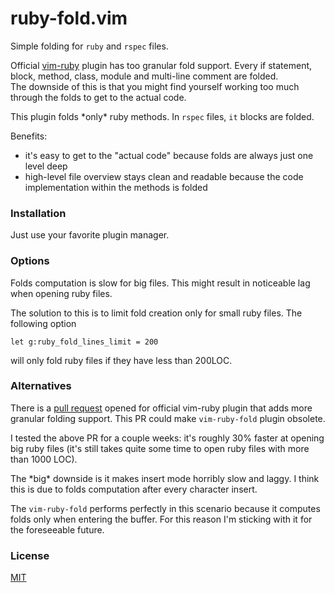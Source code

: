 # ruby-fold.vim

Simple folding for `ruby` and `rspec` files.

Official [vim-ruby](https://github.com/vim-ruby/vim-ruby) plugin has too
granular fold support. Every if statement, block, method, class, module and
multi-line comment are folded.<br/>
The downside of this is that you might find yourself working too much through
the folds to get to the actual code.

This plugin folds \*only* ruby methods. In `rspec` files, `it` blocks are
folded.

Benefits:
- it's easy to get to the "actual code" because folds are always just one level
  deep
- high-level file overview stays clean and readable because the code
  implementation within the methods is folded

### Installation

Just use your favorite plugin manager.

### Options

Folds computation is slow for big files. This might result in noticeable lag
when opening ruby files.

The solution to this is to limit fold creation only for small ruby files.
The following option

    let g:ruby_fold_lines_limit = 200

will only fold ruby files if they have less than 200LOC.

### Alternatives

There is a [pull request](https://github.com/vim-ruby/vim-ruby/pull/272) opened
for official vim-ruby plugin that adds more granular folding support. This PR
could make `vim-ruby-fold` plugin obsolete.

I tested the above PR for a couple weeks: it's roughly 30% faster at opening big
ruby files (it's still takes quite some time to open ruby files with more than
1000 LOC).

The \*big* downside is it makes insert mode horribly slow and laggy. I think
this is due to folds computation after every character insert.

The `vim-ruby-fold` performs perfectly in this scenario because it computes
folds only when entering the buffer. For this reason I'm sticking with it for
the foreseeable future.

### License

[MIT](LICENSE.md)
